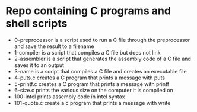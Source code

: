 <h1>Repo containing C programs and shell scripts</h1>

<ul>
	<li>0-preprocessor is a script used to run a C file through the preprocessor and save the result to a filename</li>
	<li>1-compiler is a script that compiles a C file but does not link</li>
	<li>2-assembler is a script that generates the assembly code of a C file and saves it to an output</li>
	<li>3-name is a script that compiles a C file and creates an executable file</li>
	<li>4-puts.c creates a C program that prints a message with puts</li>
	<li>5-printf.c creates a C program that prints a message with printf</li>
	<li>6-size.c prints the various size on the computer it is compiled on</li>
	<li>100-intel prints assembly code in intel syntax</li>
	<li>101-quote.c create a c program that prints a message with write</li>
</ul>
